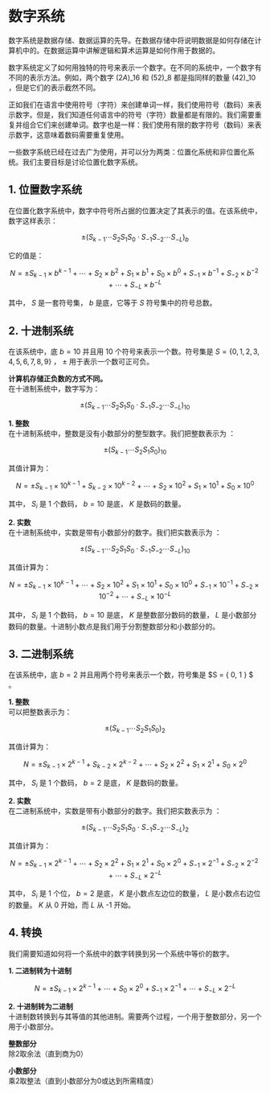 # 数字系统
数字系统是数据存储、数据运算的先导。在数据存储中将说明数据是如何存储在计算机中的。在数据运算中讲解逻辑和算术运算是如何作用于数据的。

数字系统定义了如何用独特的符号来表示一个数字。在不同的系统中，一个数字有不同的表示方法。例如，两个数字 $(2A)\_{16}$ 和 $(52)\_{8}$ 都是指同样的数量 $(42)\_{10}$ ，但是它们的表示截然不同。

正如我们在语言中使用符号（字符）来创建单词一样，我们使用符号（数码）来表示数字。但是，我们知道任何语言中的符号（字符）数量都是有限的。我们需要重复并组合它们来创建单词。数字也是一样：我们使用有限的数字符号（数码）来表示数字，这意味着数码需要重复使用。

一些数字系统已经在过去广为使用，并可以分为两类：位置化系统和非位置化系统。我们主要目标是讨论位置化数字系统。

## 1. 位置数字系统
在位置化数字系统中，数字中符号所占据的位置决定了其表示的值。在该系统中，数字这样表示：

$$
\pm (S_{k-1} \cdots S_{2}S_{1}S_{0} \cdot S_{-1}S_{-2} \cdots S_{-L})_b
$$

它的值是：

$$
N = \pm S_{k-1} \times b^{k-1} + \cdots + S_{2} \times b^{2} + S_{1} \times b^{1} + S_{0} \times b^{0} + S_{-1} \times b^{-1} + S_{-2} \times b^{-2} + \cdots + S_{-L} \times b^{-L}
$$

其中， $S$ 是一套符号集， $b$ 是底，它等于 $S$ 符号集中的符号总数。
## 2. 十进制系统
在该系统中，底 $b = 10$ 并且用 10 个符号来表示一个数。符号集是 $S = \{0,1,2,3,4,5,6,7,8,9\}$ ， $\pm$ 用于表示一个数可正可负。

**计算机存储正负数的方式不同。**  
在十进制系统中，数字写为：

$$
\pm (S_{k-1} \cdots S_{2}S_{1}S_{0} \cdot S_{-1}S_{-2} \cdots S_{-L})_{10}
$$

**1. 整数**  
在十进制系统中，整数是没有小数部分的整型数字。我们把整数表示为 ：

$$
\pm (S_{k-1} \cdots S_{2}S_{1}S_{0})_{10}
$$

其值计算为：

$$
N = \pm S_{k-1} \times 10^{k-1} + S_{k-2} \times 10^{k-2} + \cdots + S_{2} \times 10^{2} + S_{1} \times 10^{1} + S_{0} \times 10^{0}
$$

其中， $S_i$ 是 1 个数码， $b = 10$ 是底， $K$ 是数码的数量。

**2. 实数**  
在十进制系统中，实数是带有小数部分的数字。我们把实数表示为 ：

$$
\pm (S_{k-1} \cdots S_{2}S_{1}S_{0} \cdot S_{-1}S_{-2} \cdots S_{-L})_{10}
$$

其值计算为：

$$
N = \pm S_{k-1} \times 10^{k-1} + \cdots + S_{2} \times 10^{2} + S_{1} \times 10^{1} + S_{0} \times 10^{0} + S_{-1} \times 10^{-1} + S_{-2} \times 10^{-2} + \cdots + S_{-L} \times 10^{-L}
$$

其中， $S_i$ 是 1 个数码， $b = 10$ 是底， $K$ 是整数部分数码的数量， $L$ 是小数部分数码的数量。十进制小数点是我们用于分割整数部分和小数部分的。

## 3. 二进制系统
在该系统中，底 $b = 2$ 并且用两个符号来表示一个数，符号集是 $S = \{ 0, 1 \} $ 。

**1. 整数**  
可以把整数表示为：

$$
\pm (S_{k-1} \cdots S_{2}S_{1}S_{0})_2
$$

其值计算为：

$$
N = \pm S_{k-1} \times 2^{k-1} + S_{k-2} \times 2^{k-2} + \cdots + S_{2} \times 2^{2} + S_{1} \times 2^{1} + S_{0} \times 2^{0}
$$

其中， $S_i$ 是 1 个数码， $b = 2$ 是底， $K$ 是数码的数量。

**2. 实数**  
在二进制系统中，实数是带有小数部分的数字。我们把实数表示为 ：

$$
\pm (S_{k-1} \cdots S_{2}S_{1}S_{0} \cdot S_{-1}S_{-2} \cdots S_{-L})_2
$$

其值计算为：

$$
N = \pm S_{k-1} \times 2^{k-1} + \cdots + S_{2} \times 2^{2} + S_{1} \times 2^{1} + S_{0} \times 2^{0} + S_{-1} \times 2^{-1} + S_{-2} \times 2^{-2} + \cdots + S_{-L} \times 2^{-L}
$$

其中， $S_i$ 是 1 个位， $b = 2$ 是底， $K$ 是小数点左边位的数量， $L$ 是小数点右边位的数量。 $K$ 从 0 开始，而 $L$ 从 -1 开始。

## 4. 转换
我们需要知道如何将一个系统中的数字转换到另一个系统中等价的数字。

**1. 二进制转为十进制**  

$$
N = \pm S_{k-1} \times 2^{k-1} + \cdots + S_{0} \times 2^{0} + S_{-1} \times 2^{-1} + \cdots + S_{-L} \times 2^{-L}
$$

**2. 十进制转为二进制**  
十进制数转换到与其等值的其他进制。需要两个过程，一个用于整数部分，另一个用于小数部分。

**整数部分**  
除2取余法（直到商为0）

**小数部分**  
乘2取整法（直到小数部分为0或达到所需精度）
